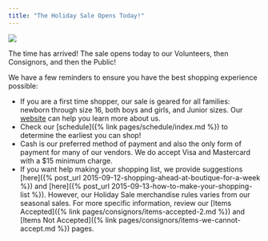 ```yaml
---
title: "The Holiday Sale Opens Today!"
---
```


![](/img/blog/Facebook-Ad-2-2.jpg)

The time has arrived! The sale opens today to our Volunteers, then Consignors, and then the Public!

We have a few reminders to ensure you have the best shopping experience possible:

* If you are a first time shopper, our sale is geared for all families: newborn through size 16, both boys and girls, and Junior sizes. Our [website](/) can help you learn more about us.
* Check our [schedule]({% link pages/schedule/index.md %}) to determine the earliest you can shop!
* Cash is our preferred method of payment and also the only form of payment for many of our vendors. We do accept Visa and Mastercard with a $15 minimum charge.
* If you want help making your shopping list, we provide suggestions [here]({% post_url 2015-09-12-shopping-ahead-at-boutique-for-a-week %}) and [here]({% post_url 2015-09-13-how-to-make-your-shopping-list %}). However, our Holiday Sale merchandise rules varies from our seasonal sales. For more specific information, review our [Items Accepted]({% link pages/consignors/items-accepted-2.md %}) and [Items Not Accepted]({% link pages/consignors/items-we-cannot-accept.md %}) pages.
